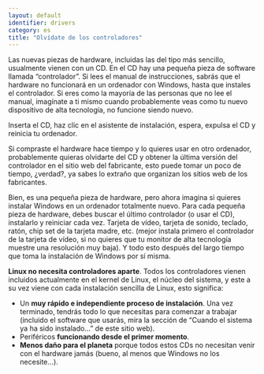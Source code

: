```yaml
---
layout: default
identifier: drivers
category: es
title: "Olvídate de los controladores"
---
```


Las nuevas piezas de hardware, incluidas las del tipo más sencillo, usualmente vienen con un CD. En el CD hay una pequeña pieza de software llamada “controlador”. Si lees el manual de instrucciones, sabrás que el hardware no funcionará en un ordenador con Windows, hasta que instales el controlador. Si eres como la mayoría de las personas que no lee el manual, imagínate a ti mismo cuando probablemente veas como tu nuevo dispositivo de alta tecnología, no funcione siendo nuevo.

Inserta el CD, haz clic en el asistente de instalación, espera, expulsa el CD y reinicia tu ordenador.

Si compraste el hardware hace tiempo y lo quieres usar en otro ordenador, probablemente quieras olvidarte del CD y obtener la última versión del controlador en el sitio web del fabricante, esto puede tomar un poco de tiempo, ¿verdad?, ya sabes lo extraño que organizan los sitios web de los fabricantes.

Bien, es una pequeña pieza de hardware, pero ahora imagina si quieres instalar Windows en un ordenador totalmente nuevo. Para cada pequeña pieza de hardware, debes buscar el último controlador (o usar el CD), instalarlo y reiniciar cada vez. Tarjeta de vídeo, tarjeta de sonido, teclado, ratón, chip set de la tarjeta madre, etc. (mejor instala primero el controlador de la tarjeta de vídeo, si no quieres que tu monitor de alta tecnología muestre una resolución muy baja). Y todo esto después del largo tiempo que toma la instalación de Windows por sí misma.

<b>Linux no necesita controladores aparte</b>. Todos los controladores vienen incluidos actualmente en el kernel de Linux, el núcleo del sistema, y este a su vez viene con cada instalación sencilla de Linux, esto significa:

<ul>
<li>Un <b>muy rápido e independiente proceso de instalación</b>. Una vez terminado, tendrás todo lo que necesitas para comenzar a trabajar (incluido el software que usarás, mira la sección de “Cuando el sistema ya ha sido instalado...” de este sitio web).</li>
<li>Periféricos <b>funcionando desde el primer momento</b>.</li>
<li><b>Menos daño para el planeta</b> porque todos estos CDs no necesitan venir con el hardware jamás (bueno, al menos que Windows no los necesite...).</li>
</ul>




